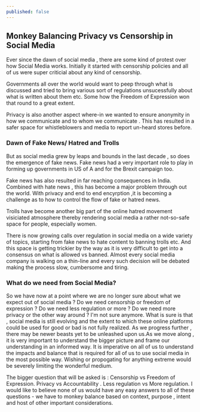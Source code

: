 ```yaml
---
published: false
---
```

## Monkey Balancing Privacy vs Censorship in Social Media

Ever since the dawn of social media , there are some kind of protest over how Social Media works. Initially it started with censorship policies and all of us were super criticial about any kind of censorship. 

Governments all over the world would want to peep through what is discussed and tried to bring various sort of regulations unsucessfully about what is written about them etc. Some how the Freedom of Expression won that round to a great extent. 

Privacy is also another aspect where-in we wanted to ensure anonymity in how we communicate and to whom we communicate . This has resulted in a safer space for whistleblowers and media to report un-heard stores before.

### Dawn of Fake News/ Hatred and Trolls

But as social media grew by leaps and bounds in the last decade , so does the emergence of fake news. Fake news had a very important role to play in forming up governments in US of A and for the Brexit campaign too. 

Fake news has also resulted in far reaching consequences in India. Combined with hate news , this has become a major problem through out the world. With privacy and end to end encyrption ,it is becoming a challenge as to how to control the flow of fake or hatred news.

Trolls have become another big part of the online hatred movement visiciated atmosphere thereby rendering social media a rather not-so-safe space for people, especially women. 

There is now growing calls over regulation in social media on a wide variety of topics, starting from fake news to hate content to banning trolls etc. And this space is getting trickier by the way as it is very difficult to get into a consensus on what is allowed vs banned. Almost every social media company is walking on a thin-line and every such decision will be debated making the process slow, cumbersome and tiring.

### What do we need from Social Media?


So we have now at a point where we are no longer sure about what we expect out of social media ? Do we need censorship or freedom of expression ? Do we need less regulation or more ? Do we need more privacy or the other way around ? I'm not sure anymore. What is sure is that , social media is still evolving and the extent to which these online platforms could be used for good or bad is not fully realized. As we progress further , there may be newer beasts yet to be unleashed upon us.As we move along , it is very important to understand the bigger picture  and frame our understanding in an informed way. It is imperative on all of us to understand the impacts and balance that is required for all of us to use social media in the most possible way. Wishing or propogating for anything extreme would be severely limiting the wonderful medium. 

The bigger question that will be asked is : Censorship vs Freedom of Expression. Privacy vs Accountability . Less regulation vs More regulation. I would like to believe none of us would have any easy answers to all of these questions - we have to monkey balance based on context, purpose , intent and host of other important considerations. 

